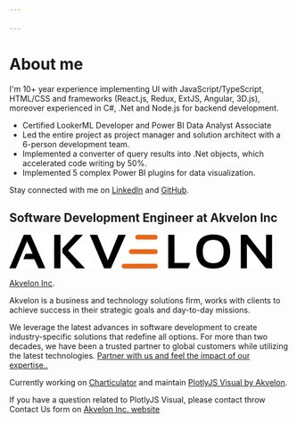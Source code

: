 ```yaml
---

---
```


# About me

I'm 10+ year experience implementing UI with JavaScript/TypeScript, HTML/CSS and frameworks (React.js, Redux, ExtJS, Angular, 3D.js), moreover experienced in C#, .Net and Node.js for backend development.

* Certified LookerML Developer and Power BI Data Analyst Associate
* Led the entire project as project manager and solution architect with a 6-person development team.
* Implemented a converter of query results into .Net objects, which accelerated code writing by 50%.
* Implemented 5 complex Power BI plugins for data visualization.

Stay connected with me on [LinkedIn](https://www.linkedin.com/in/ilfat-galiev/) and [GitHub](https://github.com/zbritva/).

## Software Development Engineer at Akvelon Inc

![Akvelon Inc logo](./akvelon-logo-svg.svg)

[Akvelon Inc](https://akvelon.com/).

Akvelon is a business and technology solutions firm, works with clients to achieve success in their strategic goals and day-to-day missions.

We leverage the latest advances in software development to create industry-specific solutions that redefine all options.
For more than two decades, we have been a trusted partner to global customers while utilizing the latest technologies.
[Partner with us and feel the impact of our expertise..](https://akvelon.com/what-we-do/)

Currently working on [Charticulator](docs/category/charticulator) and maintain [PlotlyJS Visual by Akvelon](https://appsource.microsoft.com/en-us/product/power-bi-visuals/akvelon.plotlyjsvisualbyakvelon?tab=Overview).

If you have a question related to PlotlyJS Visual, please contact throw Contact Us form on [Akvelon Inc. website](https://akvelon.com/contact-us/)  
